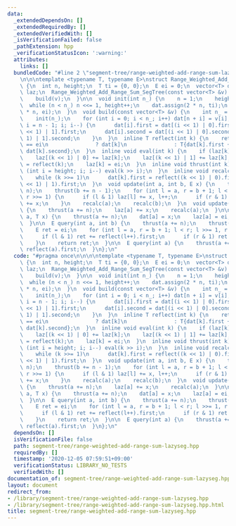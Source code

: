 ```yaml
---
data:
  _extendedDependsOn: []
  _extendedRequiredBy: []
  _extendedVerifiedWith: []
  _isVerificationFailed: false
  _pathExtension: hpp
  _verificationStatusIcon: ':warning:'
  attributes:
    links: []
  bundledCode: "#line 2 \"segment-tree/range-weighted-add-range-sum-lazyseg.hpp\"\n\
    \n\n\ntemplate <typename T, typename E>\nstruct Range_Weighted_Add_Range_Sum_SegTree\
    \ {\n  int n, height;\n  T ti = {0, 0};\n  E ei = 0;\n  vector<T> dat;\n  vector<E>\
    \ laz;\n  Range_Weighted_Add_Range_Sum_SegTree(const vector<T> &v) {\n    init((int)v.size());\n\
    \    build(v);\n  }\n\n  void init(int n_) {\n    n = 1;\n    height = 0;\n  \
    \  while (n < n_) n <<= 1, height++;\n    dat.assign(2 * n, ti);\n    laz.assign(2\
    \ * n, ei);\n  }\n  void build(const vector<T> &v) {\n    int n_ = v.size();\n\
    \    init(n_);\n    for (int i = 0; i < n_; i++) dat[n + i] = v[i];\n    for (int\
    \ i = n - 1; i; i--) {\n      dat[i].first = dat[(i << 1) | 0].first + dat[(i\
    \ << 1) | 1].first;\n      dat[i].second = dat[(i << 1) | 0].second + dat[(i <<\
    \ 1) | 1].second;\n    }\n  }\n  inline T reflect(int k) {\n    return laz[k]\
    \ == ei\n               ? dat[k]\n               : T{dat[k].first + laz[k] * dat[k].second,\
    \ dat[k].second};\n  }\n  inline void eval(int k) {\n    if (laz[k] == ei) return;\n\
    \    laz[(k << 1) | 0] += laz[k];\n    laz[(k << 1) | 1] += laz[k];\n    dat[k]\
    \ = reflect(k);\n    laz[k] = ei;\n  }\n  inline void thrust(int k) {\n    for\
    \ (int i = height; i; i--) eval(k >> i);\n  }\n  inline void recalc(int k) {\n\
    \    while (k >>= 1)\n      dat[k].first = reflect((k << 1) | 0).first + reflect((k\
    \ << 1) | 1).first;\n  }\n  void update(int a, int b, E x) {\n    thrust(a +=\
    \ n);\n    thrust(b += n - 1);\n    for (int l = a, r = b + 1; l < r; l >>= 1,\
    \ r >>= 1) {\n      if (l & 1) laz[l] += x, l++;\n      if (r & 1) --r, laz[r]\
    \ += x;\n    }\n    recalc(a);\n    recalc(b);\n  }\n  void update(int a, E x)\
    \ {\n    thrust(a += n);\n    laz[a] += x;\n    recalc(a);\n  }\n\n  void set_val(int\
    \ a, T x) {\n    thrust(a += n);\n    dat[a] = x;\n    laz[a] = ei;\n    recalc(a);\n\
    \  }\n\n  E query(int a, int b) {\n    thrust(a += n);\n    thrust(b += n - 1);\n\
    \    E ret = ei;\n    for (int l = a, r = b + 1; l < r; l >>= 1, r >>= 1) {\n\
    \      if (l & 1) ret += reflect(l++).first;\n      if (r & 1) ret += reflect(--r).first;\n\
    \    }\n    return ret;\n  }\n\n  E query(int a) {\n    thrust(a += n);\n    return\
    \ reflect(a).first;\n  }\n};\n"
  code: "#pragma once\n\n\n\ntemplate <typename T, typename E>\nstruct Range_Weighted_Add_Range_Sum_SegTree\
    \ {\n  int n, height;\n  T ti = {0, 0};\n  E ei = 0;\n  vector<T> dat;\n  vector<E>\
    \ laz;\n  Range_Weighted_Add_Range_Sum_SegTree(const vector<T> &v) {\n    init((int)v.size());\n\
    \    build(v);\n  }\n\n  void init(int n_) {\n    n = 1;\n    height = 0;\n  \
    \  while (n < n_) n <<= 1, height++;\n    dat.assign(2 * n, ti);\n    laz.assign(2\
    \ * n, ei);\n  }\n  void build(const vector<T> &v) {\n    int n_ = v.size();\n\
    \    init(n_);\n    for (int i = 0; i < n_; i++) dat[n + i] = v[i];\n    for (int\
    \ i = n - 1; i; i--) {\n      dat[i].first = dat[(i << 1) | 0].first + dat[(i\
    \ << 1) | 1].first;\n      dat[i].second = dat[(i << 1) | 0].second + dat[(i <<\
    \ 1) | 1].second;\n    }\n  }\n  inline T reflect(int k) {\n    return laz[k]\
    \ == ei\n               ? dat[k]\n               : T{dat[k].first + laz[k] * dat[k].second,\
    \ dat[k].second};\n  }\n  inline void eval(int k) {\n    if (laz[k] == ei) return;\n\
    \    laz[(k << 1) | 0] += laz[k];\n    laz[(k << 1) | 1] += laz[k];\n    dat[k]\
    \ = reflect(k);\n    laz[k] = ei;\n  }\n  inline void thrust(int k) {\n    for\
    \ (int i = height; i; i--) eval(k >> i);\n  }\n  inline void recalc(int k) {\n\
    \    while (k >>= 1)\n      dat[k].first = reflect((k << 1) | 0).first + reflect((k\
    \ << 1) | 1).first;\n  }\n  void update(int a, int b, E x) {\n    thrust(a +=\
    \ n);\n    thrust(b += n - 1);\n    for (int l = a, r = b + 1; l < r; l >>= 1,\
    \ r >>= 1) {\n      if (l & 1) laz[l] += x, l++;\n      if (r & 1) --r, laz[r]\
    \ += x;\n    }\n    recalc(a);\n    recalc(b);\n  }\n  void update(int a, E x)\
    \ {\n    thrust(a += n);\n    laz[a] += x;\n    recalc(a);\n  }\n\n  void set_val(int\
    \ a, T x) {\n    thrust(a += n);\n    dat[a] = x;\n    laz[a] = ei;\n    recalc(a);\n\
    \  }\n\n  E query(int a, int b) {\n    thrust(a += n);\n    thrust(b += n - 1);\n\
    \    E ret = ei;\n    for (int l = a, r = b + 1; l < r; l >>= 1, r >>= 1) {\n\
    \      if (l & 1) ret += reflect(l++).first;\n      if (r & 1) ret += reflect(--r).first;\n\
    \    }\n    return ret;\n  }\n\n  E query(int a) {\n    thrust(a += n);\n    return\
    \ reflect(a).first;\n  }\n};\n"
  dependsOn: []
  isVerificationFile: false
  path: segment-tree/range-weighted-add-range-sum-lazyseg.hpp
  requiredBy: []
  timestamp: '2020-12-05 07:59:51+09:00'
  verificationStatus: LIBRARY_NO_TESTS
  verifiedWith: []
documentation_of: segment-tree/range-weighted-add-range-sum-lazyseg.hpp
layout: document
redirect_from:
- /library/segment-tree/range-weighted-add-range-sum-lazyseg.hpp
- /library/segment-tree/range-weighted-add-range-sum-lazyseg.hpp.html
title: segment-tree/range-weighted-add-range-sum-lazyseg.hpp
---
```

